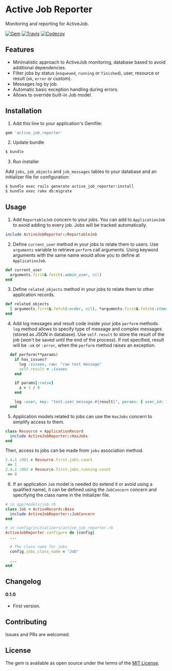# Active Job Reporter
Monitoring and reporting for ActiveJob.

[![Gem](https://img.shields.io/gem/v/active_job_reporter.svg)](https://rubygems.org/gems/active_job_reporter)
[![Travis](https://img.shields.io/travis/podemos-info/active_job_reporter/master.svg)](https://travis-ci.org/podemos-info/active_job_reporter)
[![Codecov](https://img.shields.io/codecov/c/github/podemos-info/active_job_reporter.svg)](https://codecov.io/gh/podemos-info/active_job_reporter)

## Features
* Minimalistic approach to ActiveJob monitoring, database based to avoid additional dependencies.
* Filter jobs by status (`enqueued`, `running` or `finished`), user, resource or result (`ok`, `error` or custom).
* Messages log by job.
* Automatic basic exception handling during errors.
* Allows to override built-in Job model.

## Installation
1. Add this line to your application's Gemfile:

```ruby
gem 'active_job_reporter'
```

2. Update bundle

```bash
$ bundle
```

3. Run installer 

Add `jobs`, `job_objects` and `job_messages` tables to your database and an initializer file for configuration:

```bash
$ bundle exec rails generate active_job_reporter:install
$ bundle exec rake db:migrate
```

## Usage

1. Add `ReportableJob` concern to your jobs. You can add to `ApplicationJob` to avoid adding to every job. Jobs will be tracked automatically.

```ruby
include ActiveJobReporter::ReportableJob
```

2. Define `current_user` method in your jobs to relate them to users. Use `arguments` variable to retrieve `perform` call arguments. Using keyword arguments with the same name would allow you to define at `ApplicationJob`.

```ruby
def current_user
  arguments.first&.fetch(:admin_user, nil)
end
```

3. Define `related_objects` method in your jobs to relate them to other application records.

```ruby
def related_objects
  [ arguments.first&.fetch(:order, nil), *arguments.first&.fetch(:items, []) ].compact
end
```

4. Add log messages and result code inside your jobs `perform` methods. `log` method allows to specify type of message and complex messages (stored as JSON in database). Use `self.result` to store the result of the job (won't be saved until the end of the process). If not specified, result will be `:ok` or `:error`, when the `perform` method raises an exception.

```ruby
  def perform(**params)
    if has_issues?
      log :issues, raw: "raw test message"
      self.result = :issues
    end

    if params[:raise]
      a = 1 / 0
    end

    log :user, key: "test.user_message.#{result}", params: { user_id: 1, number: 12 }
  end
```

5. Application models related to jobs can use the `HasJobs` concern to simplify access to them.

```ruby
class Resource < ApplicationRecord
  include ActiveJobReporter::HasJobs
end
```

Then, access to jobs can be made from `jobs` association method.

```ruby
2.4.1 :001 > Resource.first.jobs.count
 => 1
2.4.1 :002 > Resource.first.jobs.running.count
 => 0
```

6. If an application `Job` model is needed (to extend it or avoid using a qualified name), it can be defined using the `JobConcern` concern and specifying the class name in the initializer file.

```ruby
# in app/models/job.rb
class Job < ActiveRecord::Base
  include ActiveJobReporter::JobConcern
end

# in config/initializers/active_job_reporter.rb
ActiveJobReporter.configure do |config|
  ...

  # The class name for jobs
  config.jobs_class_name = "Job"

  ...
end
```

## Changelog

#### 0.1.0

* First version.

## Contributing
Issues and PRs are welcomed.

## License
The gem is available as open source under the terms of the [MIT License](http://opensource.org/licenses/MIT).
